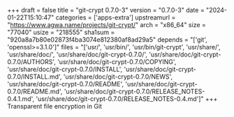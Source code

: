 +++
draft = false
title = "git-crypt 0.7.0-3"
version = "0.7.0-3"
date = "2024-01-22T15:10:47"
categories = ['apps-extra']
upstreamurl = "https://www.agwa.name/projects/git-crypt/"
arch = "x86_64"
size = "77040"
usize = "218555"
sha1sum = "920a8a7b80e02873f4ba3074e812380af8ad29a5"
depends = "['git', 'openssl>=3.1.0']"
files = "['usr/', 'usr/bin/', 'usr/bin/git-crypt', 'usr/share/', 'usr/share/doc/', 'usr/share/doc/git-crypt-0.7.0/', 'usr/share/doc/git-crypt-0.7.0/AUTHORS', 'usr/share/doc/git-crypt-0.7.0/COPYING', 'usr/share/doc/git-crypt-0.7.0/INSTALL', 'usr/share/doc/git-crypt-0.7.0/INSTALL.md', 'usr/share/doc/git-crypt-0.7.0/NEWS', 'usr/share/doc/git-crypt-0.7.0/README', 'usr/share/doc/git-crypt-0.7.0/README.md', 'usr/share/doc/git-crypt-0.7.0/RELEASE_NOTES-0.4.1.md', 'usr/share/doc/git-crypt-0.7.0/RELEASE_NOTES-0.4.md']"
+++
Transparent file encryption in Git